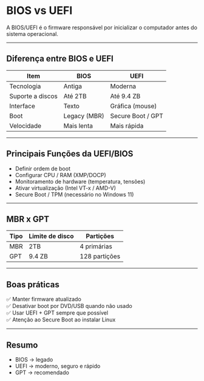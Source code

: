 # BIOS vs UEFI

A BIOS/UEFI é o firmware responsável por inicializar o computador antes do sistema operacional.

---

## Diferença entre BIOS e UEFI

| Item | BIOS | UEFI |
|------|------|-------|
| Tecnologia | Antiga | Moderna |
| Suporte a discos | Até 2TB | Até 9.4 ZB |
| Interface | Texto | Gráfica (mouse) |
| Boot | Legacy (MBR) | Secure Boot / GPT |
| Velocidade | Mais lenta | Mais rápida |

---

## Principais Funções da UEFI/BIOS

- Definir ordem de boot
- Configurar CPU / RAM (XMP/DOCP)
- Monitoramento de hardware (temperatura, tensões)
- Ativar virtualização (Intel VT-x / AMD-V)
- Secure Boot / TPM (necessário no Windows 11)

---

## MBR x GPT

| Tipo | Limite de disco | Partições |
|------|------------------|------------|
| MBR | 2TB | 4 primárias |
| GPT | 9.4 ZB | 128 partições |

---

## Boas práticas

✅ Manter firmware atualizado  
✅ Desativar boot por DVD/USB quando não usado  
✅ Usar UEFI + GPT sempre que possível  
✅ Atenção ao Secure Boot ao instalar Linux

---

## Resumo

- BIOS → legado
- UEFI → moderno, seguro e rápido
- GPT → recomendado
